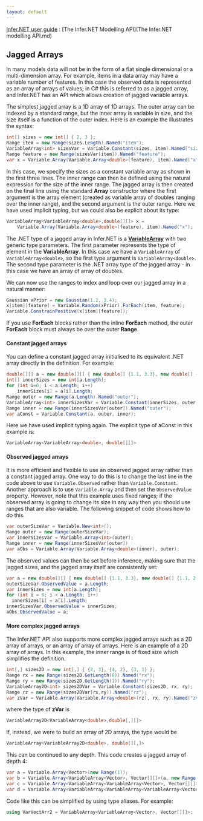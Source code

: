 ```yaml
---
layout: default 
--- 
```

 
[Infer.NET user guide](index.md) : [The Infer.NET Modelling API](The Infer.NET modelling API.md)

## Jagged Arrays

In many models data will not be in the form of a flat single dimensional or a multi-dimension array. For example, items in a data array may have a variable number of features. In this case the observed data is represented as an array of arrays of values; in C# this is referred to as a jagged array, and Infer.NET has an API which allows creation of jagged variable arrays.

The simplest jagged array is a 1D array of 1D arrays. The outer array can be indexed by a standard range, but the inner array is variable in size, and the size itself is a function of the outer index. Here is an example the illustrates the syntax:

```csharp
int[] sizes = new int[] { 2, 3 };  
Range item = new Range(sizes.Length).Named("item");  
VariableArray<int> sizesVar = Variable.Constant(sizes, item).Named("sizes");  
Range feature = new Range(sizesVar[item]).Named("feature");  
var x = Variable.Array(Variable.Array<double>(feature), item).Named("x");
```

In this case, we specify the sizes as a constant variable array as shown in the first three lines. The inner range can then be defined using the natural expression for the size of the inner range. The jagged array is then created on the final line using the standard **Array** constructor where the first argument is the array element (created as variable array of doubles ranging over the inner range), and the second argument is the outer range. Here we have used implicit typing, but we could also be explicit about its type:

```csharp
VariableArray<VariableArray<double>,double[][]> x =  
    Variable.Array(Variable.Array<double>(feature), item).Named("x");
```

The .NET type of a jagged array in Infer.NET is a **[VariableArray](../apiguide/api/Microsoft.ML.Probabilistic.Models.VariableArray-2.html)** with two generic type parameters. The first parameter represents the type of element in the **VariableArray**. In this case we have a `VariableArray` of `VariableArray<double>`, so the first type argument is `VariableArray<double>`. The second type parameter is the .NET array type of the jagged array - in this case we have an array of array of doubles.

We can now use the ranges to index and loop over our jagged array in a natural manner:

```csharp
Gaussian xPrior = new Gaussian(1.2, 3.4);  
x[item][feature] = Variable.Random(xPrior).ForEach(item, feature);  
Variable.ConstrainPositive(x[item][feature]);
```

If you use **ForEach** blocks rather than the inline **ForEach** method, the outer **ForEach** block must always be over the outer **Range**.

#### Constant jagged arrays

You can define a constant jagged array initialised to its equivalent .NET array directly in the definition. For example:

```csharp
double[][] a = new double[][] { new double[] {1.1, 3.3}, new double[] {1.1, 2.2, 4.4} };  
int[] innerSizes = new int[a.Length];  
for (int i=0; i < a.Length; i++)  
    innerSizes[i] = a[i].Length;
Range outer = new Range(a.Length).Named("outer");  
VariableArray<int> innerSizesVar = Variable.Constant(innerSizes, outer).Named("innerSizes");  
Range inner = new Range(innerSizesVar[outer]).Named("outer");  
var aConst = Variable.Constant(a, outer, inner);
```

Here we have used implicit typing again. The explicit type of aConst in this example is:

```csharp
VariableArray<VariableArray<double>, double[][]>
```

#### Observed jagged arrays

It is more efficient and flexible to use an observed jagged array rather than a constant jagged array. One way to do this is to change the last line in the code above to use `Variable.Observed` rather than `Variable.Constant`. Another approach is to use `Variable.Array` and then set the `ObservedValue` property. However, note that this example uses fixed ranges; if the observed array is going to change its size in any way then you should use ranges that are also variable. The following snippet of code shows how to do this.

```csharp
var outerSizeVar = Variable.New<int>();  
Range outer = new Range(outerSizeVar);  
var innerSizesVar = Variable.Array<int>(outer);  
Range inner = new Range(innerSizesVar[outer])  
var aObs = Variable.Array(Variable.Array<double>(inner), outer);
```

The observed values can then be set before inference, making sure that the jagged sizes, and the jagged array itself are consistently set:

```csharp
var a = new double[][] { new double[] {1.1, 3.3}, new double[] {1.1, 2.2, 4.4} };  
outerSizeVar.ObservedValue = a.Length;  
var innerSizes = new int[a.Length];  
for (int i = 0; i < a.Length; i++)  
  innerSizes[i] = a[i].Length;  
innerSizesVar.ObservedValue = innerSizes;  
aObs.ObservedValue = a;
```

#### More complex jagged arrays

The Infer.NET API also supports more complex jagged arrays such as a 2D array of arrays, or an array of array of arrays. Here is an example of a 2D array of arrays. In this example, the inner range is of fixed size which simplifies the definition.

```csharp
int[,] sizes2D = new int[,] { {2, 3}, {4, 2}, {3, 1} };  
Range rx = new Range(sizes2D.GetLength(0)).Named("rx");  
Range ry = new Range(sizes2D.GetLength(1)).Named("ry");  
VariableArray2D<int> sizes2DVar = Variable.Constant(sizes2D, rx, ry);  
Range rz = new Range(sizes2DVar[rx,ry]).Named("rz");  
var zVar = Variable.Array(Variable.Array<double>(rz), rx, ry).Named("zVar");
```

where the type of **zVar** is

```csharp
VariableArray2D<VariableArray<double>,double[,][]>
```

If, instead, we were to build an array of 2D arrays, the type would be

```csharp
VariableArray<VariableArray2D<double>, double[][,]>
```

This can be continued to any depth. This code creates a jagged array of depth 4:

```csharp
var a = Variable.Array<Vector>(new Range(1));  
var b = Variable.Array<VariableArray<Vector>, Vector[][]>(a, new Range(2));  
var c = Variable.Array<VariableArray<VariableArray<Vector>, Vector[][]>, Vector[][][]>(b, new Range(3));  
var d = Variable.Array<VariableArray<VariableArray<VariableArray<Vector>, Vector[][]>, Vector[][][]>, Vector[][][][]>(c, new Range(4));
```

Code like this can be simplified by using type aliases. For example:

```csharp
using VarVectArr2 = VariableArray<VariableArray<Vector>, Vector[][]>;
```
